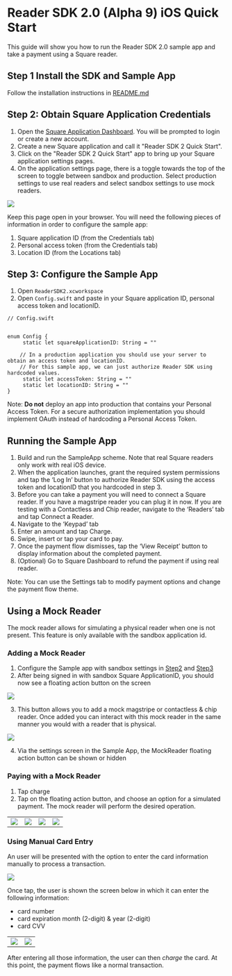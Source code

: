 # Reader SDK 2.0 (Alpha 9) iOS Quick Start

This guide will show you how to run the Reader SDK 2.0 sample app and take a payment using a Square reader.

## Step 1 Install the SDK and Sample App
Follow the installation instructions in [README.md](README.md)

## Step 2: Obtain Square Application Credentials
1. Open the [Square Application Dashboard](https://squareup.com/signup?v=developers). You will be prompted to login or create a new account.
2. Create a new Square application and call it "Reader SDK 2 Quick Start".
3. Click on the "Reader SDK 2 Quick Start" app to bring up your Square application settings pages.
4. On the application settings page, there is a toggle towards the top of the screen to toggle between sandbox and production. Select production settings to use real readers and select sandbox settings to use mock readers.

![](docs/images/toggle_production.png)


Keep this page open in your browser. You will need the following pieces of information in order to configure the sample app:
1. Square application ID (from the Credentials tab)
2. Personal access token (from the Credentials tab)
3. Location ID (from the Locations tab)

## Step 3: Configure the Sample App
1. Open `ReaderSDK2.xcworkspace`
2. Open `Config.swift` and paste in your Square application ID, personal access token and locationID.

```
// Config.swift


enum Config {
     static let squareApplicationID: String = ""

    // In a production application you should use your server to obtain an access token and locationID.
    // For this sample app, we can just authorize Reader SDK using hardcoded values.
     static let accessToken: String = ""
     static let locationID: String = ""
}

```

Note: **Do not** deploy an app into production that contains your Personal Access Token. For a secure authorization implementation you should implement OAuth instead of hardcoding a Personal Access Token.

## Running the Sample App

1. Build and run the SampleApp scheme. Note that real Square readers only work with real iOS device.
2. When the application launches, grant the required system permissions and tap the ‘Log In’ button to authorize Reader SDK using the access token and locationID that you hardcoded in step 3.
3. Before you can take a payment you will need to connect a Square reader. If you have a magstripe reader you can plug it in now. If you are testing with a Contactless and Chip reader, navigate to the ‘Readers’ tab and tap Connect a Reader.
4. Navigate to the ‘Keypad’ tab
5. Enter an amount and tap Charge.
6. Swipe, insert or tap your card to pay. 
7. Once the payment flow dismisses, tap the ‘View Receipt’ button to display information about the completed payment.
8. (Optional) Go to Square Dashboard to refund the payment if using real reader.

Note: You can use the Settings tab to modify payment options and change the payment flow theme.

## Using a Mock Reader

The mock reader allows for simulating a physical reader when one is not present. This feature is only available with the sandbox application id. 

### Adding a Mock Reader
1. Configure the Sample app with sandbox settings in [Step2](#step-1-install-the-sdk-and-sample-app) and [Step3](#step-3-configure-the-sample-app)
2. After being signed in with sandbox Square ApplicationID, you should  now see a floating action button on the screen

![](docs/images/floating_button.png)

3. This button allows you to add a mock magstripe or contactless & chip reader. Once added you can interact with this mock reader in the same manner you would with a reader that is physical.

![](docs/images/add_mock_reader.png)


4. Via the settings screen in the Sample App, the MockReader floating action button can be shown or hidden

### Paying with a Mock Reader
1. Tap charge
2. Tap on the floating action button, and choose an option for a simulated payment. The mock reader will perform the desired operation.

<table>
  <tr>
    <td><img src="docs/images/charge_initial_sandbox.png"></td>
    <td><img src="docs/images/charge_started_sandbox.png"></td>
    <td><img src="docs/images/charge_mock_sandbox.png"></td>
    <td><img src="docs/images/charge_approve_sandbox.png"></td>
</tr>
</table>


### Using Manual Card Entry
An user will be presented with the option to enter the card information manually to process a transaction.

![](docs/images/cnp-1.png)

Once tap, the user is shown the screen below in which it can enter the following information:
- card number
- card expiration month (2-digit) & year (2-digit)
- card CVV

<table>
  <tr>
    <td><img src="docs/images/cnp-2.png"></td>
    <td><img src="docs/images/cnp-3.png"></td>
</tr>
</table>

After entering all those information, the user can then *charge* the card. At this point, the payment flows like a normal transaction.




